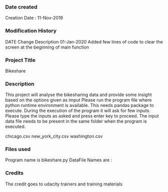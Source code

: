 ### Date created
Creation Date : 11-Nov-2019

### Modification History
   DATE               Change Description
  01-Jan-2020         Added few lines of code to clear the screen at the beginning of main function

### Project Title
Bikeshare

### Description
This project will analyse the bikesharing data and provide some insight based on the options given as imput
Please run the program file where python runtime environment is available.
This needs pandas package to execute.
During the execution of the program it will ask for few inputs. Please type the inputs as asked and press enter key to proceed.
The input data file needs to be present in the same folder when the program is executed.

chicago.csv
new_york_city.csv
washington.csv

### Files used
Program name is bikeshare.py
DataFile Names are : 

### Credits
The credit goes to udacity trainers and training materials